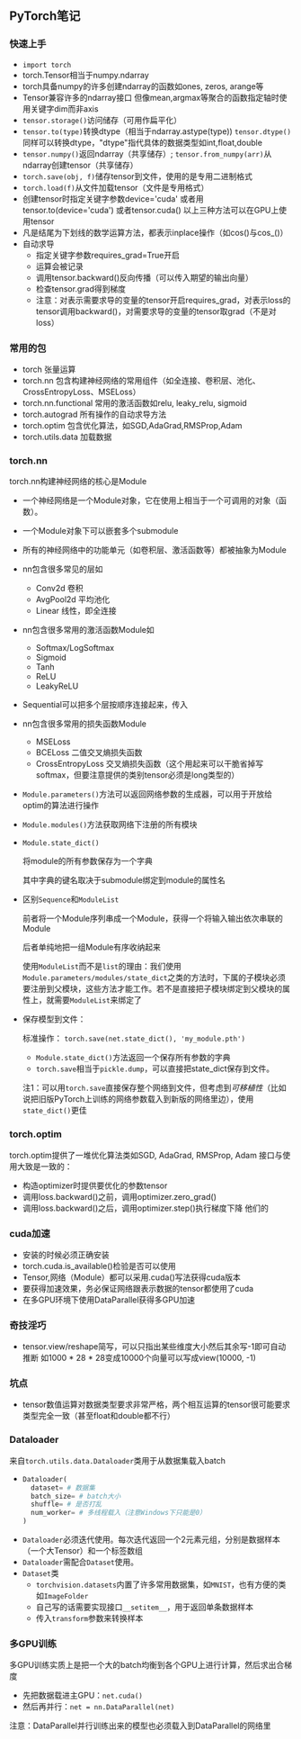 ## PyTorch笔记
### 快速上手
- `import torch`
- torch.Tensor相当于numpy.ndarray
- torch具备numpy的许多创建ndarray的函数如ones, zeros, arange等
- Tensor兼容许多的ndarray接口
  但像mean,argmax等聚合的函数指定轴时使用关键字dim而非axis
- `tensor.storage()`访问储存（可用作扁平化）
- `tensor.to(type)`转换dtype（相当于ndarray.astype(type))
  `tensor.dtype()` 同样可以转换dtype，"dtype"指代具体的数据类型如int,float,double
- `tensor.numpy()`返回ndarray（共享储存）; `tensor.from_numpy(arr)`从ndarray创建tensor（共享储存）
- `torch.save(obj, f)`储存tensor到文件，使用的是专用二进制格式
- `torch.load(f)`从文件加载tensor（文件是专用格式）
- 创建tensor时指定关键字参数device='cuda'
  或者用tensor.to(device='cuda')
  或者tensor.cuda()
  以上三种方法可以在GPU上使用tensor
- 凡是结尾为下划线的数学运算方法，都表示inplace操作（如cos()与cos_()）
- 自动求导
  - 指定关键字参数requires_grad=True开启
  - 运算会被记录
  - 调用tensor.backward()反向传播（可以传入期望的输出向量）
  - 检查tensor.grad得到梯度
  - 注意：对表示需要求导的变量的tensor开启requires_grad，对表示loss的tensor调用backward()，对需要求导的变量的tensor取grad（不是对loss）

### 常用的包
- torch 张量运算
- torch.nn 包含构建神经网络的常用组件（如全连接、卷积层、池化、CrossEntropyLoss、MSELoss）
- torch.nn.functional 常用的激活函数如relu, leaky_relu, sigmoid
- torch.autograd 所有操作的自动求导方法
- torch.optim 包含优化算法，如SGD,AdaGrad,RMSProp,Adam
- torch.utils.data 加载数据

### torch.nn
torch.nn构建神经网络的核心是Module
- 一个神经网络是一个Module对象，它在使用上相当于一个可调用的对象（函数）。
- 一个Module对象下可以嵌套多个submodule
- 所有的神经网络中的功能单元（如卷积层、激活函数等）都被抽象为Module
- nn包含很多常见的层如
  - Conv2d 卷积
  - AvgPool2d 平均池化
  - Linear 线性，即全连接
- nn包含很多常用的激活函数Module如
  - Softmax/LogSoftmax
  - Sigmoid
  - Tanh
  - ReLU
  - LeakyReLU
- Sequential可以把多个层按顺序连接起来，传入
- nn包含很多常用的损失函数Module
  - MSELoss
  - BCELoss 二值交叉熵损失函数
  - CrossEntropyLoss 交叉熵损失函数（这个用起来可以干脆省掉写softmax，但要注意提供的类别tensor必须是long类型的）

- `Module.parameters()`方法可以返回网络参数的生成器，可以用于开放给optim的算法进行操作
- `Module.modules()`方法获取网络下注册的所有模块
- `Module.state_dict()`
  
  将module的所有参数保存为一个字典

  其中字典的键名取决于submodule绑定到module的属性名
- 区别`Sequence`和`ModuleList`
  
  前者将一个Module序列串成一个Module，获得一个将输入输出依次串联的Module

  后者单纯地把一组Module有序收纳起来

  使用`ModuleList`而不是`list`的理由：我们使用`Module.parameters/modules/state_dict`之类的方法时，下属的子模块必须要注册到父模块，这些方法才能工作。若不是直接把子模块绑定到父模块的属性上，就需要`ModuleList`来绑定了

- 保存模型到文件：
  
  标准操作：
  `torch.save(net.state_dict(), 'my_module.pth')`
  - `Module.state_dict()`方法返回一个保存所有参数的字典
  - `torch.save`相当于`pickle.dump`，可以直接把state_dict保存到文件。
  
  注1：可以用`torch.save`直接保存整个网络到文件，但考虑到*可移植性*（比如说把旧版PyTorch上训练的网络参数载入到新版的网络里边），使用`state_dict()`更佳

### torch.optim
torch.optim提供了一堆优化算法类如SGD, AdaGrad, RMSProp, Adam
接口与使用大致是一致的：
- 构造optimizer时提供要优化的参数tensor
- 调用loss.backward()之前，调用optimizer.zero_grad()
- 调用loss.backward()之后，调用optimizer.step()执行梯度下降
他们的

### cuda加速
- 安装的时候必须正确安装
- torch.cuda.is_available()检验是否可以使用
- Tensor,网络（Module）都可以采用.cuda()写法获得cuda版本
- 要获得加速效果，务必保证网络跟表示数据的tensor都使用了cuda
- 在多GPU环境下使用DataParallel获得多GPU加速
### 奇技淫巧
- tensor.view/reshape简写，可以只指出某些维度大小然后其余写-1即可自动推断
  如1000 * 28 * 28变成10000个向量可以写成view(10000, -1)

### 坑点
- tensor数值运算对数据类型要求非常严格，两个相互运算的tensor很可能要求类型完全一致（甚至float和double都不行）

### Dataloader
来自`torch.utils.data.Dataloader`类用于从数据集载入batch
- ```python
  Dataloader(
    dataset= # 数据集
    batch_size= # batch大小
    shuffle= # 是否打乱
    num_worker= # 多线程载入（注意Windows下只能是0）
  )
  ```
- `Dataloader`必须迭代使用。每次迭代返回一个2元素元组，分别是数据样本（一个大Tensor）和一个标签数组
- `Dataloader`需配合`Dataset`使用。
- `Dataset`类
  - `torchvision.datasets`内置了许多常用数据集，如`MNIST`，也有方便的类如`ImageFolder`
  - 自己写的话需要实现接口`__setitem__`，用于返回单条数据样本
  - 传入`transform`参数来转换样本

### 多GPU训练
多GPU训练实质上是把一个大的batch均衡到各个GPU上进行计算，然后求出合梯度
- 先把数据载进主GPU：`net.cuda()`
- 然后再并行：`net = nn.DataParallel(net)`

注意：DataParallel并行训练出来的模型也必须载入到DataParallel的网络里